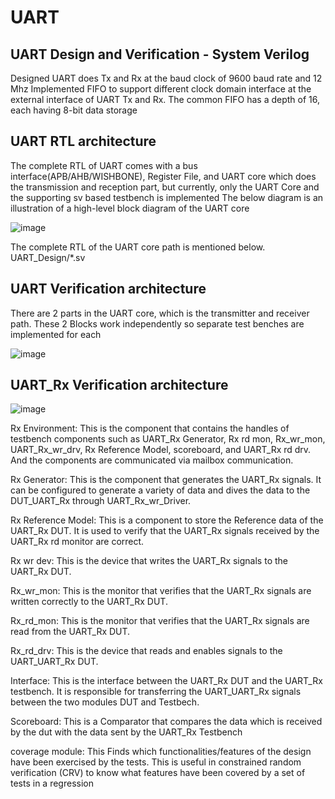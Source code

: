 # UART
UART Design and Verification - System Verilog 
-----------------------------------------------------
Designed UART does Tx and Rx at the baud clock of 9600 baud rate and 12 Mhz
Implemented FIFO to support different clock domain interface at the external interface of UART Tx and Rx.
The common FIFO has a depth of 16, each having 8-bit data storage

UART RTL architecture  
------------------------------------------------------
The complete RTL of UART comes with a bus interface(APB/AHB/WISHBONE), Register File, and UART core which does the transmission and reception part, but currently, only the UART Core and the supporting sv based testbench is implemented
The below diagram is an illustration of  a high-level block diagram of the UART core

![image](https://github.com/ASOKAN07/UART/assets/140265974/95cb33f2-2467-4e09-9651-aeb1dc11a9d6)

The complete RTL of the UART core path is mentioned below.
UART_Design/*.sv

UART Verification  architecture  
------------------------------------------------------
There are 2 parts in the UART core, which is the transmitter and receiver path. These 2 Blocks work independently so separate test benches are implemented for each

![image](https://github.com/ASOKAN07/UART/assets/140265974/28e00314-6649-4ddd-8db3-988b3586a23d)




UART_Rx Verification  architecture  
------------------------------------------------------

![image](https://github.com/ASOKAN07/UART/assets/140265974/505154bb-0200-4d62-9819-c4ce240025ff)

Rx Environment: This is the component that contains the handles of testbench components such as UART_Rx Generator, Rx rd mon, Rx_wr_mon, UART_Rx_wr_drv, Rx Reference Model, scoreboard, and UART_Rx rd drv. And the components are communicated via mailbox communication.

Rx Generator: This is the component that generates the UART_Rx signals. It can be configured to generate a variety of data and dives the data to the DUT_UART_Rx through UART_Rx_wr_Driver.

Rx Reference Model: This is a component to store the Reference data of the UART_Rx DUT. It is used to verify that the UART_Rx signals received by the UART_Rx rd monitor are correct.

Rx wr dev: This is the device that writes the UART_Rx signals to the UART_Rx DUT.

Rx_wr_mon: This is the monitor that verifies that the UART_Rx signals are written correctly to the UART_Rx DUT.

Rx_rd_mon: This is the monitor that verifies that the UART_Rx signals are read  from the UART_Rx DUT.

Rx_rd_drv: This is the device that reads and enables signals to the UART_UART_Rx DUT.

Interface: This is the interface between the UART_Rx DUT and the UART_Rx testbench. It is responsible for transferring the UART_UART_Rx signals between the two modules DUT and Testbech.

Scoreboard: This is a Comparator that compares the data which is received by the dut with the data sent by the UART_Rx Testbench

coverage module: This Finds which functionalities/features of the design have been exercised by the tests. This is useful in constrained random verification (CRV) to know what features have been covered by a set of tests in a regression


